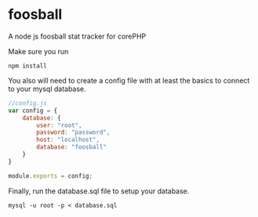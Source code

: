# foosball
A node js foosball stat tracker for corePHP

Make sure you run
```
npm install
```

You also will need to create a config file with at least the basics to connect to your mysql database.
```javascript
//config.js
var config = {
	database: {
		user: "root",
		password: "password",
		host: "localhost",
		database: "foosball"
	}
}

module.exports = config;
```

Finally, run the database.sql file to setup your database.
```
mysql -u root -p < database.sql
```
